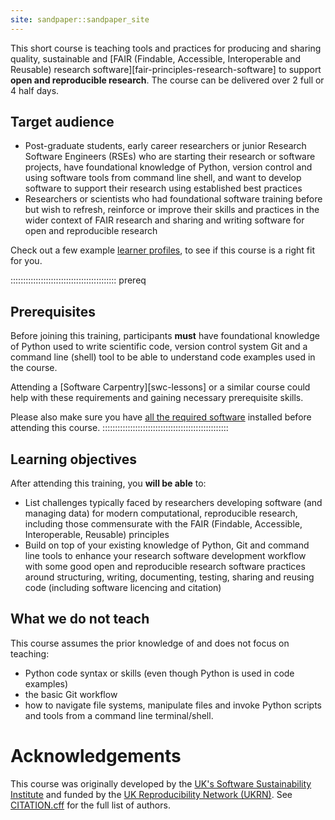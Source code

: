 ```yaml
---
site: sandpaper::sandpaper_site
---
```


This short course is teaching tools and practices for producing and sharing quality, 
sustainable and [FAIR (Findable, Accessible, Interoperable and Reusable) research software][fair-principles-research-software] 
to support **open and reproducible research**. 
The course can be delivered over 2 full or 4 half days.

## Target audience

- Post-graduate students, early career researchers or junior Research Software Engineers (RSEs) who are starting their research or software projects, 
have foundational knowledge of Python, version control and using software tools from command line shell, and want to develop 
software to support their research using established best practices
- Researchers or scientists who had foundational software training before but wish to refresh, 
reinforce or improve their skills and practices in the wider context of FAIR research and sharing and writing 
software for open and reproducible research 

Check out a few example [learner profiles](./profiles.html), to see if this course is a right fit for you.

::::::::::::::::::::::::::::::::::::::::::  prereq

## Prerequisites

Before joining this training, participants **must** have foundational knowledge of Python 
used to write scientific code, version control system Git and a command line (shell) tool to be able to
understand code examples used in the course.

Attending a [Software Carpentry][swc-lessons] or a similar course could help with these requirements and
gaining necessary prerequisite skills.

Please also make sure you have [all the required software](../index.html#setup) installed before attending this course.
::::::::::::::::::::::::::::::::::::::::::::::::::

## Learning objectives

After attending this training, you **will be able** to:

- List challenges typically faced by researchers developing software (and managing data) for modern computational, 
reproducible research, including those commensurate with the FAIR (Findable, Accessible, Interoperable, Reusable) principles
- Build on top of your existing knowledge of Python, Git and command line tools to enhance your research
software development workflow with some good open and reproducible research software practices around 
structuring, writing, documenting, testing, sharing and reusing code (including software licencing and citation)

## What we do not teach 

This course assumes the prior knowledge of and does not focus on teaching:

- Python code syntax or skills (even though Python is used in code examples) 
- the basic Git workflow
- how to navigate file systems, manipulate files and invoke Python scripts and tools from a command line terminal/shell.

# Acknowledgements

This course was originally developed by the [UK's Software Sustainability Institute][ssi] and funded by the [UK Reproducibility Network (UKRN)][ukrn].
See [CITATION.cff](./CITATION.cff) for the full list of authors. 

[ssi]: https:/www.software.ac.uk
[ukrn]: https://www.ukrn.org/
